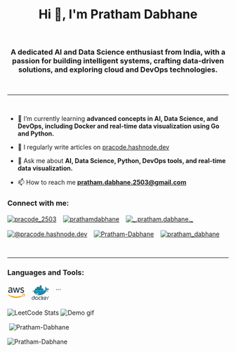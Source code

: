 <h1 align="center">Hi 👋, I'm Pratham Dabhane</h1>

<br>

<h3 align="center">A dedicated AI and Data Science enthusiast from India, with a passion for building intelligent systems, crafting data-driven solutions, and exploring cloud and DevOps technologies.</h3>

<br>
<hr>
<br>

- 🌱 I’m currently learning **advanced concepts in AI, Data Science, and DevOps, including Docker and real-time data visualization using Go and Python.**

- 📝 I regularly write articles on [pracode.hashnode.dev](https://pracode.hashnode.dev)

- 💬 Ask me about **AI, Data Science, Python, DevOps tools, and real-time data visualization.**

- 📫 How to reach me **pratham.dabhane.2503@gmail.com**

<h3 align="left">Connect with me:</h3>
<p align="left" style="display: flex; gap: 15px; flex-wrap: wrap;">
  <a href="https://dev.to/pracode_2503" target="blank">
    <img align="center" src="https://raw.githubusercontent.com/rahuldkjain/github-profile-readme-generator/master/src/images/icons/Social/devto.svg" alt="pracode_2503" height="30" width="40" />
  </a>
  <a href="https://kaggle.com/prathamdabhane" target="blank">
    <img align="center" src="https://raw.githubusercontent.com/rahuldkjain/github-profile-readme-generator/master/src/images/icons/Social/kaggle.svg" alt="prathamdabhane" height="30" width="40" />
  </a>
  <a href="https://instagram.com/_.pratham.dabhane._" target="blank">
    <img align="center" src="https://raw.githubusercontent.com/rahuldkjain/github-profile-readme-generator/master/src/images/icons/Social/instagram.svg" alt="_.pratham.dabhane._" height="30" width="40" />
  </a>
  <a href="https://pracode.hashnode.dev" target="blank">
    <img align="center" src="https://raw.githubusercontent.com/rahuldkjain/github-profile-readme-generator/master/src/images/icons/Social/hashnode.svg" alt="@pracode.hashnode.dev" height="30" width="40" />
  </a>
  <a href="https://www.leetcode.com/Pratham-Dabhane" target="blank">
    <img align="center" src="https://raw.githubusercontent.com/rahuldkjain/github-profile-readme-generator/master/src/images/icons/Social/leet-code.svg" alt="Pratham-Dabhane" height="30" width="40" />
  </a>
  <a href="https://auth.geeksforgeeks.org/user/pratham_dabhane" target="blank">
    <img align="center" src="https://raw.githubusercontent.com/rahuldkjain/github-profile-readme-generator/master/src/images/icons/Social/geeks-for-geeks.svg" alt="pratham_dabhane" height="30" width="40" />
  </a>
</p>

<br> 
<hr> 

<h3 align="left">Languages and Tools:</h3>
<p align="left" align="left" style="display: flex; gap: 15px; flex-wrap: wrap;"> 
  <a href="https://aws.amazon.com" target="_blank" rel="noreferrer"> 
    <img src="https://raw.githubusercontent.com/devicons/devicon/master/icons/amazonwebservices/amazonwebservices-original-wordmark.svg" alt="aws" width="40" height="40"/> 
  </a>
  <a href="https://www.docker.com/" target="_blank" rel="noreferrer"> 
    <img src="https://raw.githubusercontent.com/devicons/devicon/master/icons/docker/docker-original-wordmark.svg" alt="docker" width="40" height="40"/> 
  </a> 
  ...
</p>

![LeetCode Stats](https://leetcard.jacoblin.cool/Pratham-Dabhane)
<img src="https://s3.ezgif.com/tmp/ezgif-3-04db97bcc6.gif" alt="Demo gif" width="500"/>


<p>&nbsp;<img align="center" src="https://github-readme-stats.vercel.app/api?username=Pratham-Dabhane&show_icons=true&locale=en" alt="Pratham-Dabhane" /></p>

<p><img align="center" src="https://github-readme-streak-stats.herokuapp.com/?user=Pratham-Dabhane&" alt="Pratham-Dabhane" /></p>



